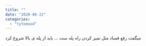 ```yaml
---
title: ""
date: "2020-06-22"
categories: 
  - "tytomood"
---
```


میگفت رفع فساد مثل تمیز کردن راه پله ست ... باید از پله ی بالا شروع کرد
